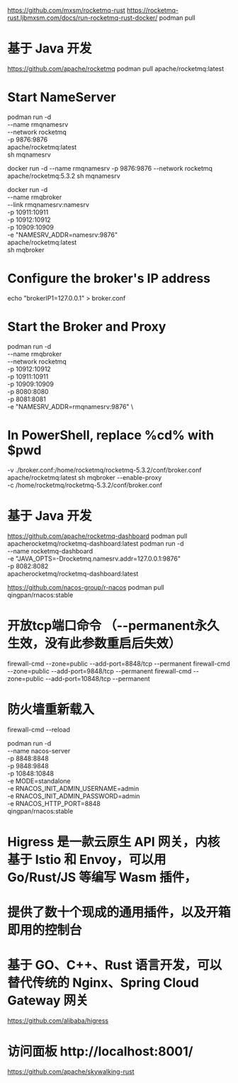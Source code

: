 https://github.com/mxsm/rocketmq-rust
https://rocketmq-rust.ljbmxsm.com/docs/run-rocketmq-rust-docker/
podman pull



# 基于 Java 开发
https://github.com/apache/rocketmq
podman pull apache/rocketmq:latest

# Start NameServer
podman run -d \
--name rmqnamesrv \
--network rocketmq \
-p 9876:9876 \
apache/rocketmq:latest \
sh mqnamesrv

docker run -d --name rmqnamesrv -p 9876:9876 --network rocketmq apache/rocketmq:5.3.2 sh mqnamesrv

docker run -d \
--name rmqbroker \
--link rmqnamesrv:namesrv \
-p 10911:10911 \
-p 10912:10912 \
-p 10909:10909 \
-e "NAMESRV_ADDR=namesrv:9876" \
apache/rocketmq:latest \
sh mqbroker


# Configure the broker's IP address
echo "brokerIP1=127.0.0.1" > broker.conf

# Start the Broker and Proxy
podman run -d \
--name rmqbroker \
--network rocketmq \
-p 10912:10912 \
-p 10911:10911 \
-p 10909:10909 \
-p 8080:8080 \
-p 8081:8081 \
-e "NAMESRV_ADDR=rmqnamesrv:9876" \
# In PowerShell, replace %cd% with $pwd
-v ./broker.conf:/home/rocketmq/rocketmq-5.3.2/conf/broker.conf \
apache/rocketmq:latest sh mqbroker --enable-proxy \
-c /home/rocketmq/rocketmq-5.3.2/conf/broker.conf


# 基于 Java 开发
https://github.com/apache/rocketmq-dashboard
podman pull apacherocketmq/rocketmq-dashboard:latest
podman run -d \
--name rocketmq-dashboard \
-e "JAVA_OPTS=-Drocketmq.namesrv.addr=127.0.0.1:9876" \
-p 8082:8082 \
apacherocketmq/rocketmq-dashboard:latest


https://github.com/nacos-group/r-nacos
podman pull qingpan/rnacos:stable

# 开放tcp端口命令  （--permanent永久生效，没有此参数重启后失效）
firewall-cmd --zone=public --add-port=8848/tcp --permanent
firewall-cmd --zone=public --add-port=9848/tcp --permanent
firewall-cmd --zone=public --add-port=10848/tcp --permanent
# 防火墙重新载入
firewall-cmd --reload

podman run -d \
--name nacos-server \
-p 8848:8848 \
-p 9848:9848 \
-p 10848:10848 \
-e MODE=standalone \
-e RNACOS_INIT_ADMIN_USERNAME=admin \
-e RNACOS_INIT_ADMIN_PASSWORD=admin \
-e RNACOS_HTTP_PORT=8848 \
qingpan/rnacos:stable



# Higress 是一款云原生 API 网关，内核基于 Istio 和 Envoy，可以用 Go/Rust/JS 等编写 Wasm 插件，
# 提供了数十个现成的通用插件，以及开箱即用的控制台
# 基于 GO、C++、Rust 语言开发，可以替代传统的 Nginx、Spring Cloud Gateway 网关
https://github.com/alibaba/higress
# 访问面板 http://localhost:8001/


https://github.com/apache/skywalking-rust